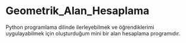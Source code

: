 # Geometrik_Alan_Hesaplama
 Python programlama dilinde ilerleyebilmek ve öğrendiklerimi uygulayabilmek için oluşturduğum mini bir alan hesaplama programıdır.
